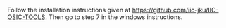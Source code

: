 Follow the installation instructions given at https://github.com/iic-jku/IIC-OSIC-TOOLS. Then go to step 7 in the windows instructions.
